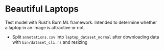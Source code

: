 # Beautiful Laptops

Test model with Rust's Burn ML framework. Intended to determine whether a laptop in an image is attractive or not.

- Split `annotations.csv` into `laptop_dataset_normal` after downloading data with `bin/dataset_cli.rs` and resizing